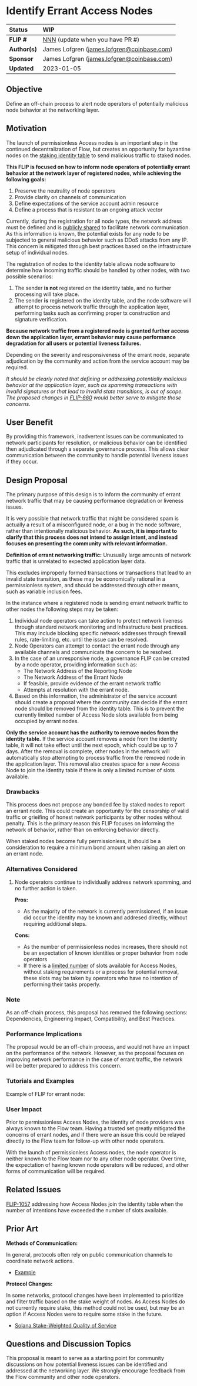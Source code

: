 # Identify Errant Access Nodes

| Status        | WIP                                            |
:-------------- |:---------------------------------------------------- |
| **FLIP #**    | [NNN](https://github.com/onflow/flow/pull/NNN) (update when you have PR #)|
| **Author(s)** | James Lofgren (james.lofgren@coinbase.com)           | 
| **Sponsor**   | James Lofgren (james.lofgren@coinbase.com)             |
| **Updated**   | 2023-01-05                                           |

## Objective

Define an off-chain process to alert node operators of potentially malicious node behavior at the networking layer.

## Motivation

The launch of permissionless Access nodes is an important step in the continued decentralization of Flow, but creates an opportunity for byzantine nodes on the [staking identity table](https://github.com/onflow/flow-core-contracts/blob/master/contracts/FlowIDTableStaking.cdc) to send malicious traffic to staked nodes.

**This FLIP is focused on how to inform node operators of potentially errant behavior at the network layer of registered nodes, while achieving the following goals:**  

1. Preserve the neutrality of node operators
2. Provide clarity on channels of communication
3. Define expectations of the service account admin resource
4. Define a process that is resistant to an ongoing attack vector

Currently, during the registration for all node types, the network address must be defined and is [publicly shared](https://flowscan.org/staking/nodes) to facilitate network communication. As this information is known, the potential exists for any node to be subjected to general malicious behavior such as DDoS attacks from any IP. This concern is mitigated through best practices based on the infrastructure setup of individual nodes.

The registration of nodes to the identity table allows node software to determine how incoming traffic should be handled by other nodes, with two possible scenarios:

1. The sender **is not** registered on the identity table, and no further processing will take place.
2. The sender **is** registered on the identity table, and the node software will attempt to process network traffic through the application layer, performing tasks such as confirming proper tx construction and signature verification.

**Because network traffic from a registered node is granted further access down the application layer, errant behavior may cause performance degradation for all users or potential liveness failures.**

Depending on the severity and responsiveness of the errant node, separate adjudication by the community and action from the service account may be required.

_It should be clearly noted that defining or addressing potentially malicious behavior at the application layer, such as spamming transactions with invalid signatures or that lead to invalid state transitions, is out of scope. The proposed changes in [FLIP-660](https://github.com/onflow/flow/blob/master/flips/20211007-transaction-fees.md) would better serve to mitigate those concerns._

## User Benefit

By providing this framework, inadvertent issues can be communicated to network participants for resolution, or malicious behavior can be identified then adjudicated through a separate governance process. This allows clear communication between the community to handle potential liveness issues if they occur.

## Design Proposal

The primary purpose of this design is to inform the community of errant network traffic that may be causing performance degradation or liveness issues. 

It is very possible that network traffic that might be considered spam is actually a result of a misconfigured node, or a bug in the node software, rather than intentionally malicious behavior. **As such, it is important to clarify that this process does not intend to assign intent, and instead focuses on presenting the community with relevant information.**

**Definition of errant networking traffic:** Unusually large amounts of network traffic that is unrelated to expected application layer data. 

This excludes improperly formed transactions or transactions that lead to an invalid state transition, as these may be economically rational in a permissionless system, and should be addressed through other means, such as variable inclusion fees.

In the instance where a registered node is sending errant network traffic to other nodes the following steps may be taken:

1. Individual node operators can take action to protect network liveness through standard network monitoring and infrastructure best practices. This may include blocking specific network addresses through firewall rules, rate-limiting, etc. until the issue can be resolved.
2. Node Operators can attempt to contact the errant node through any available channels and communicate the concern to be resolved.
3. In the case of an unresponsive node, a governance FLIP can be created by a node operator, providing information such as:
    + The Network Address of the Reporting Node
    + The Network Address of the Errant Node
    + If feasible, provide evidence of the errant network traffic
    + Attempts at resolution with the errant node.
4. Based on this information, the administrator of the service account should create a proposal where the community can decide if the errant node should be removed from the identity table. This is to prevent the currently limited number of Access Node slots available from being occupied by errant nodes. 

**Only the service account has the authority to remove nodes from the identity table.** If the service account removes a node from the identity table, it will not take effect until the next epoch, which could be up to 7 days. After the removal is complete, other nodes in the network will automatically stop attempting to process traffic from the removed node in the application layer. This removal also creates space for a new Access Node to join the identity table if there is only a limited number of slots available. 


### Drawbacks

This process does not propose any bonded fee by staked nodes to report an errant node. This could create an opportunity for the censorship of valid traffic or grieifing of honest network participants by other nodes without penalty. This is the primary reason this FLIP focuses on informing the network of behavior, rather than on enforcing behavior directly.

When staked nodes become fully permissionless, it should be a consideration to require a minimum bond amount when raising an alert on an errant node.  

### Alternatives Considered

1. Node operators continue to individually address network spamming, and no further action is taken.

    **Pros:** 
    + As the majority of the network is currently permissioned, if an issue did occur the identity may be known and addresed directly, without requiring additional steps.

    **Cons:**
    + As the number of permissionless nodes increases, there should not be an expectation of known identities or proper behavior from node operators
    + If there is a [limited number](https://github.com/onflow/flips/blob/main/protocol/20220719-automated-slot-assignment.md) of slots available for Access Nodes, without staking requirements or a process for potential removal, these slots may be taken by operators who have no intention of performing their tasks properly.


### Note

As an off-chain process, this proposal has removed the following sections: Dependencies, Engineering Impact, Compatibility, and Best Practices.

### Performance Implications

The proposal would be an off-chain process, and would not have an impact on the performance of the network. However, as the proposal focuses on improving network performance in the case of errant traffic, the network will be better prepared to address this concern.

### Tutorials and Examples

Example of FLIP for errant node:

### User Impact

Prior to permissionless Access Nodes, the identity of node providers was always known to the Flow team. Having a trusted set greatly mitigated the concerns of errant nodes, and if there were an issue this could be relayed directly to the Flow team for follow-up with other node operators.

With the launch of permissionless Access nodes, the node operator is neither known to the Flow team nor to any other node operator. Over time, the expectation of having known node operators will be reduced, and other forms of communication will be required.

## Related Issues

[FLIP-1057](https://forum.onflow.org/t/flip-1057-automated-slot-assignment/3447/) addressing how Access Nodes join the identity table when the number of intentions have exceeded the number of slots available.  

## Prior Art

**Methods of Communication:**

In general, protocols often rely on public communication channels to coordinate network actions. 
+ [Example](https://twitter.com/SolanaStatus/status/1520508697100926977)

**Protocol Changes:**

In some networks, protocol changes have been implemented to prioritize and filter traffic based on the stake weight of nodes. As Access Nodes do not currently require stake, this method could not be used, but may be an option if Access Nodes were to require some stake in the future. 
+ [Solana Stake-Weighted Quality of Service](https://github.com/solana-labs/solana/pull/25406)


## Questions and Discussion Topics

This proposal is meant to serve as a starting point for community discussions on how potential liveness issues can be identified and addressed at the networking layer. We strongly encourage feedback from the Flow community and other node operators.
